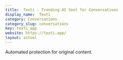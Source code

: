 ```yaml
---
title:  Texti - Trending AI tool for Conversations
display_name:  Texti
category: Conversations
category_slug: conversations
key: texti_app
website: https://texti.app/
layout: aitool
---
```


Automated protection for original content.
